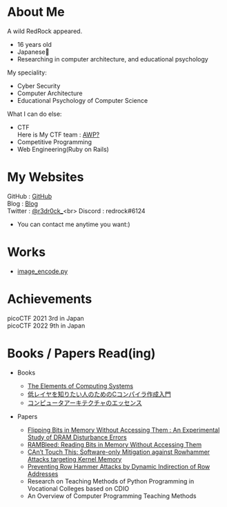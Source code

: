 # About Me
A wild RedRock appeared.<br>
- 16 years old
- Japanese🗾
- Researching in computer architecture, and educational psychology

My speciality: <br>
- Cyber Security
- Computer Architecture
- Educational Psychology of Computer Science

What I can do else: <br>
- CTF<br>
Here is My CTF team : [AWP?](https://ctftime.org/team/154623) <br>
- Competitive Programming
- Web Engineering(Ruby on Rails)

# My Websites
GitHub : [GitHub](https://github.com/r3dr000ck)<br>
Blog : [Blog](https://r3dr0ck.hatenablog.com/)<br>
Twitter : [@r3dr0ck_](https://twitter.com/r3dr0ck_)<br>
Discord : redrock#6124
- You can contact me anytime you want:)

# Works
- [image_encode.py](https://github.com/r3dr000ck/image_encoder)

# Achievements
picoCTF 2021 3rd in Japan<br>
picoCTF 2022 9th in Japan

# Books / Papers Read(ing)
- Books
   - [The Elements of Computing Systems](https://www.nand2tetris.org/)
   - [低レイヤを知りたい人のためのCコンパイラ作成入門](https://www.sigbus.info/compilerbook)
   - [コンピュータアーキテクチャのエッセンス](https://www.shoeisha.co.jp/book/detail/9784798167930)<br>
 
- Papers
   - [Flipping Bits in Memory Without Accessing Them : An Experimental Study of DRAM Disturbance Errors](https://research.ece.cmu.edu/safari/pubs/kim-isca14.pdf)
   - [RAMBleed: Reading Bits in Memory Without Accessing Them](https://rambleed.com/docs/20190603-rambleed-web.pdf)
   - [CAn’t Touch This: Software-only Mitigation against Rowhammer Attacks targeting Kernel Memory](https://www.usenix.org/system/files/conference/usenixsecurity17/sec17-brasser.pdf)
   - [Preventing Row Hammer Attacks by Dynamic Indirection of Row Addresses](https://www.tdcommons.org/cgi/viewcontent.cgi?article=4434&context=dpubs_series)
   - Research on Teaching Methods of Python Programming in Vocational Colleges based on CDIO
   - An Overview of Computer Programming Teaching Methods
